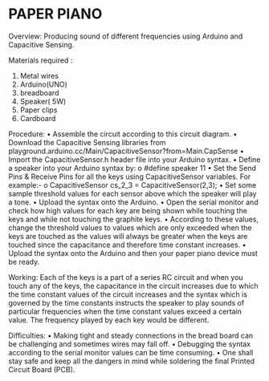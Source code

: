 # PAPER PIANO

Overview: Producing sound of different frequencies using Arduino and Capacitive Sensing.
 
 
 Materials required : 
1.	Metal wires
2.	Arduino(UNO)
3.	breadboard
4.	Speaker( 5W)
5.	Paper clips
6.	Cardboard

 
  
   
  
  
   
   
  
 

 

Procedure: 
•	Assemble the circuit according to this circuit diagram. 
•	Download the Capacitive Sensing libraries from playground.arduino.cc/Main/CapacitiveSensor?from=Main.CapSense
•	 Import the CapacitiveSensor.h header file into your Arduino syntax.
•	Define a speaker into your Arduino syntax by:
o	#define speaker 11
•	Set the Send Pins & Receive Pins for all the keys using CapacitiveSensor variables. For example:-
o	CapacitiveSensor   cs_2_3 = CapacitiveSensor(2,3);
•	Set some sample threshold values for each sensor above which the speaker will play a tone.
•	Upload the syntax onto the Arduino.
•	Open the serial monitor and check how high values for each key are being shown while touching the keys and while not touching the graphite keys.
•	According to these values, change the threshold values to values which are only exceeded when the keys are touched as the values will always be greater when the keys are touched since the capacitance and therefore time constant increases.
•	Upload the syntax onto the Arduino and then your paper piano device must be ready.

Working:
Each of the keys is a part of a series RC circuit and when you touch any of the keys, the capacitance in the circuit increases due to which the time constant values of the circuit increases and the syntax which is governed by the time constants instructs the speaker to play sounds of particular frequencies when the time constant values exceed a certain value. The frequency played by each key would be different.

Difficulties:
•	Making tight and steady connections in the bread board can be challenging and sometimes wires may fall off.
•	Debugging the syntax according to the serial monitor values can be time consuming. 
•	One shall stay safe and keep all the dangers in mind while soldering the final Printed Circuit Board (PCB).





